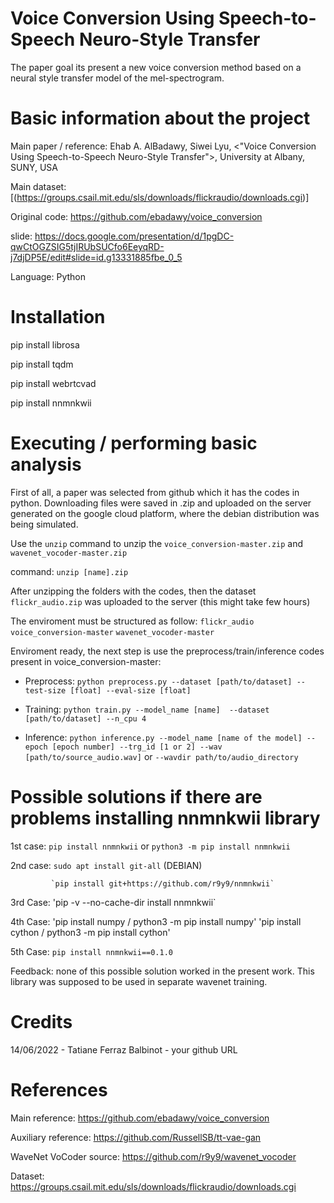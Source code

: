 # Voice Conversion Using Speech-to-Speech Neuro-Style Transfer

The paper goal its present a new voice conversion method based on a neural style transfer model of the mel-spectrogram.

# Basic information about the project

Main paper / reference: Ehab A. AlBadawy, Siwei Lyu, <"Voice Conversion Using Speech-to-Speech Neuro-Style Transfer">, University at Albany, SUNY, USA

Main dataset: [(https://groups.csail.mit.edu/sls/downloads/flickraudio/downloads.cgi)]

Original code: https://github.com/ebadawy/voice_conversion

slide: https://docs.google.com/presentation/d/1pgDC-qwCtOGZSIG5tjIRUbSUCfo6EeyqRD-j7djDP5E/edit#slide=id.g13331885fbe_0_5

Language: Python 

# Installation

pip install librosa

pip install tqdm

pip install webrtcvad

pip install nnmnkwii

# Executing / performing basic analysis

First of all, a paper was selected from github which it has the codes in python. Downloading files were saved in .zip and uploaded on the server generated on the google cloud platform, where the debian distribution was being simulated.

Use the `unzip` command to unzip the `voice_conversion-master.zip` and `wavenet_vocoder-master.zip`

command: `unzip [name].zip`

After unzipping the folders with the codes, then the dataset `flickr_audio.zip` was uploaded to the server (this might take few hours)

The enviroment must be structured as follow: `flickr_audio` `voice_conversion-master` `wavenet_vocoder-master`

Enviroment ready, the next step is use the preprocess/train/inference codes present in voice_conversion-master:
- Preprocess: `python preprocess.py --dataset [path/to/dataset] --test-size [float] --eval-size [float]`

- Training: `python train.py --model_name [name]  --dataset [path/to/dataset] --n_cpu 4`

- Inference: `python inference.py --model_name [name of the model] --epoch [epoch number] --trg_id [1 or 2] --wav [path/to/source_audio.wav]` or `--wavdir path/to/audio_directory`

# Possible solutions if there are problems installing nnmnkwii library

1st case:    `pip install nnmnkwii` or `python3 -m pip install nnmnkwii`

2nd case:    `sudo apt install git-all` (DEBIAN)

             `pip install git+https://github.com/r9y9/nnmnkwii` 
             
3rd Case:    'pip -v --no-cache-dir install nnmnkwii`


4th Case:    'pip install numpy / python3 -m pip install numpy'
             'pip install cython / python3 -m pip install cython'

5th Case:    `pip install nnmnkwii==0.1.0`

Feedback: none of this possible solution worked in the present work. This library was supposed to be used in separate wavenet training.

# Credits

14/06/2022 - Tatiane Ferraz Balbinot - your github URL

# References

Main reference: https://github.com/ebadawy/voice_conversion

Auxiliary reference: https://github.com/RussellSB/tt-vae-gan

WaveNet VoCoder source: https://github.com/r9y9/wavenet_vocoder 

Dataset: https://groups.csail.mit.edu/sls/downloads/flickraudio/downloads.cgi
